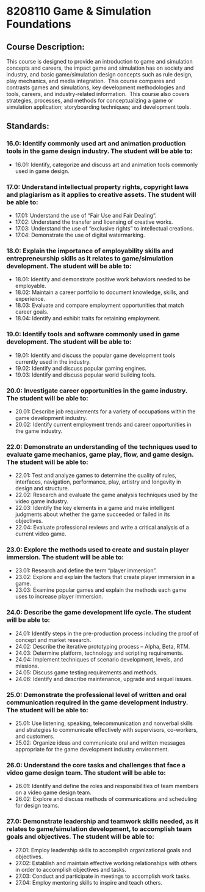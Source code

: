 # 8208110 Game & Simulation Foundations

## Course Description:

This course is designed to provide an introduction to game and simulation concepts and careers, the impact game and simulation has on society and industry, and basic game/simulation design concepts such as rule design, play mechanics, and media integration.  This course compares and contrasts games and simulations, key development methodologies and tools, careers, and industry-related information.  This course also covers strategies, processes, and methods for conceptualizing a game or simulation application; storyboarding techniques; and development tools.

## Standards:
### 16.0: Identify commonly used art and animation production tools in the game design industry. The student will be able to:
- 16.01: Identify, categorize and discuss art and animation tools commonly used in game design.
### 17.0: Understand intellectual property rights, copyright laws and plagiarism as it applies to creative assets. The student will be able to:
- 17.01: Understand the use of “Fair Use and Fair Dealing”.
- 17.02: Understand the transfer and licensing of creative works.
- 17.03: Understand the use of “exclusive rights” to intellectual creations.
- 17.04: Demonstrate the use of digital watermarking.
### 18.0: Explain the importance of employability skills and entrepreneurship skills as it relates to game/simulation development. The student will be able to:
- 18.01: Identify and demonstrate positive work behaviors needed to be employable.
- 18.02: Maintain a career portfolio to document knowledge, skills, and experience.
- 18.03: Evaluate and compare employment opportunities that match career goals.
- 18.04: Identify and exhibit traits for retaining employment.
### 19.0: Identify tools and software commonly used in game development. The student will be able to:
- 19.01: Identify and discuss the popular game development tools currently used in the industry.
- 19.02: Identify and discuss popular gaming engines.
- 19.03: Identify and discuss popular world building tools.
### 20.0: Investigate career opportunities in the game industry. The student will be able to:
- 20.01: Describe job requirements for a variety of occupations within the game development industry.
- 20.02: Identify current employment trends and career opportunities in the game industry.
### 22.0: Demonstrate an understanding of the techniques used to evaluate game mechanics, game play, flow, and game design. The student will be able to:
- 22.01: Test and analyze games to determine the quality of rules, interfaces, navigation, performance, play, artistry and longevity in design and structure.
- 22.02: Research and evaluate the game analysis techniques used by the video game industry.
- 22.03: Identify the key elements in a game and make intelligent judgments about whether the game succeeded or failed in its objectives.
- 22.04: Evaluate professional reviews and write a critical analysis of a current video game.
### 23.0: Explore the methods used to create and sustain player immersion. The student will be able to:
- 23.01: Research and define the term “player immersion”.
- 23.02: Explore and explain the factors that create player immersion in a game.
- 23.03: Examine popular games and explain the methods each game uses to increase player immersion.
### 24.0: Describe the game development life cycle. The student will be able to:
- 24.01:  Identify steps in the pre-production process including the proof of concept and market research.
- 24.02: Describe the iterative prototyping process – Alpha, Beta, RTM.
- 24.03: Determine platform, technology and scripting requirements.
- 24.04: Implement techniques of scenario development, levels, and missions.
- 24.05: Discuss game testing requirements and methods.
- 24.06: Identify and describe maintenance, upgrade and sequel issues.
### 25.0: Demonstrate the professional level of written and oral communication required in the game development industry. The student will be able to:
- 25.01: Use listening, speaking, telecommunication and nonverbal skills and strategies to communicate effectively with supervisors, co-workers, and customers.
- 25.02: Organize ideas and communicate oral and written messages appropriate for the game development industry environment.
### 26.0: Understand the core tasks and challenges that face a video game design team. The student will be able to:
- 26.01: Identify and define the roles and responsibilities of team members on a video game design team.
- 26.02: Explore and discuss methods of communications and scheduling for design teams.
### 27.0: Demonstrate leadership and teamwork skills needed, as it relates to game/simulation development, to accomplish team goals and objectives. The student will be able to:
- 27.01:  Employ leadership skills to accomplish organizational goals and objectives.
- 27.02: Establish and maintain effective working relationships with others in order to accomplish objectives and tasks.
- 27.03: Conduct and participate in meetings to accomplish work tasks.
- 27.04: Employ mentoring skills to inspire and teach others.